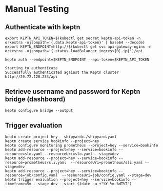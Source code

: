 # Manual Testing

## Authenticate with keptn

```terminal
export KEPTN_API_TOKEN=$(kubectl get secret keptn-api-token -n orkestra -ojsonpath='{.data.keptn-api-token}' | base64 --decode)
export KEPTN_ENDPOINT=http://$(kubectl get svc api-gateway-nginx -n orkestra -ojsonpath='{.status.loadBalancer.ingress[0].ip}')/api
```

```terminal
keptn auth --endpoint=$KEPTN_ENDPOINT --api-token=$KEPTN_API_TOKEN

Starting to authenticate
Successfully authenticated against the Keptn cluster http://20.72.120.233/api
```

## Retrieve username and password for Keptn bridge (dashboard)

```terminal
keptn configure bridge --output   
```

## Trigger evaluation

```terminal
keptn create project hey --shipyard=./shipyard.yaml
keptn create service bookinfo --project=hey
keptn configure monitoring prometheus --project=hey --service=bookinfo
keptn add-resource --project=hey --service=bookinfo --resource=slo.yaml --resourceUri=slo.yaml --stage=dev
keptn add-resource --project=hey --service=bookinfo --resource=prometheus/sli.yaml  --resourceUri=prometheus/sli.yaml --stage=dev
keptn add-resource --project=hey --service=bookinfo --resource=job/config.yaml  --resourceUri=job/config.yaml --stage=dev
keptn trigger evaluation --project=hey --service=bookinfo --timeframe=5m --stage dev --start $(date -u +"%Y-%m-%dT%T")
```
